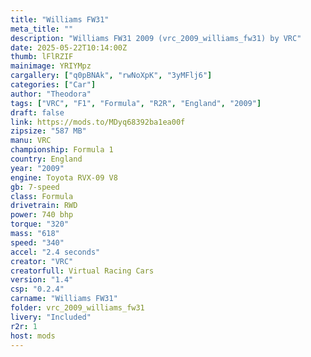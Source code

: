 ```yaml
---
title: "Williams FW31"
meta_title: ""
description: "Williams FW31 2009 (vrc_2009_williams_fw31) by VRC"
date: 2025-05-22T10:14:00Z
thumb: lFlRZIF
mainimage: YRIYMpz
cargallery: ["q0pBNAk", "rwNoXpK", "3yMFlj6"]
categories: ["Car"]
author: "Theodora"
tags: ["VRC", "F1", "Formula", "R2R", "England", "2009"]
draft: false
link: https://mods.to/MDyq68392ba1ea00f
zipsize: "587 MB"
manu: VRC
championship: Formula 1
country: England
year: "2009"
engine: Toyota RVX-09 V8
gb: 7-speed
class: Formula
drivetrain: RWD
power: 740 bhp 
torque: "320"
mass: "618"
speed: "340"
accel: "2.4 seconds"
creator: "VRC"
creatorfull: Virtual Racing Cars
version: "1.4"
csp: "0.2.4"
carname: "Williams FW31"
folder: vrc_2009_williams_fw31
livery: "Included"
r2r: 1
host: mods
---
```

